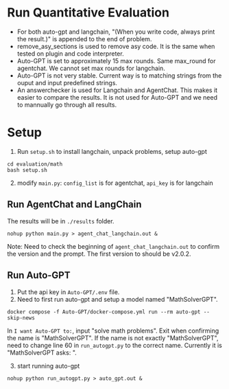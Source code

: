 # Run Quantitative Evaluation

- For both auto-gpt and langchain, "(When you write code, always print the result.)" is appended to the end of problem.
- remove_asy_sections is used to remove asy code. It is the same when tested on plugin and code interpreter.
- Auto-GPT is set to approximately 15 max rounds. Same max_round for agentchat. We cannot set max rounds for langchain.
- Auto-GPT is not very stable. Current way is to matching strings from the ouput and input predefined strings.
- An answerchecker is used for Langchain and AgentChat. This makes it easier to compare the results. It is not used for Auto-GPT and we need to mannually go through all results.

# Setup
1. Run `setup.sh` to install langchain, unpack problems, setup auto-gpt
```
cd evaluation/math
bash setup.sh
```
2. modify `main.py`: `config_list` is for agentchat, `api_key` is for langchain

## Run AgentChat and LangChain
The results will be in `./results` folder.
```
nohup python main.py > agent_chat_langchain.out &
```

Note: Need to check the beginning of `agent_chat_langchain.out` to confirm the version and the prompt.
The first version to should be v2.0.2.

## Run Auto-GPT
1. Put the api key in `Auto-GPT/.env` file.
2. Need to first run auto-gpt and setup a model named "MathSolverGPT".
```
docker compose -f Auto-GPT/docker-compose.yml run --rm auto-gpt --skip-news
```
In `I want Auto-GPT to:`, input "solve math problems".
Exit when confirming the name is "MathSolverGPT".
If the name is not exactly "MathSolverGPT", need to change line 60 in `run_autogpt.py` to the correct name. Currently it is "MathSolverGPT asks: ".

3. start running auto-gpt
```
nohup python run_autogpt.py > auto_gpt.out &
```

